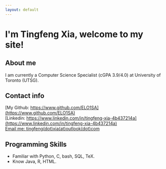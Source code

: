 ```yaml
---
layout: default
---
```


# I'm Tingfeng Xia, welcome to my site! 

## About me
I am currently a Computer Science Specialist (cGPA 3.9/4.0) at University of Toronto (UTSG).

## Contact info
[My Github: https://www.github.com/ELO1SA](https://www.github.com/ELO1SA)  
[Linkedin: https://www.linkedin.com/in/tingfeng-xia-4b437214a](https://www.linkedin.com/in/tingfeng-xia-4b437214a)  
[Email me: tingfeng(dot)xia(at)outlook(dot)com](mailto:tingfeng.xia@outlook.com) 

## Programming Skills
- Familiar with Python, C, bash, SQL, TeX.  
- Know Java, R, HTML. 
